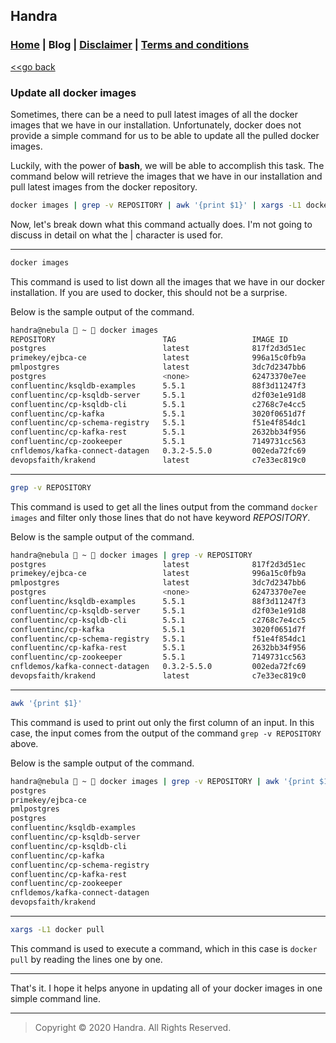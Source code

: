 ## Handra

### [Home](/) | Blog | [Disclaimer](/disclaimer) | [Terms and conditions](/tnc)

[<<go back](..)

### Update all docker images
Sometimes, there can be a need to pull latest images of all the docker images that we have in our installation. Unfortunately, docker does not provide a simple command for us to be able to update all the pulled docker images.

Luckily, with the power of **bash**, we will be able to accomplish this task. The command below will retrieve the images that we have in our installation and pull latest images from the docker repository.

```bash
docker images | grep -v REPOSITORY | awk '{print $1}' | xargs -L1 docker pull
```

Now, let's break down what this command actually does. I'm not going to discuss in detail on what the \| character is used for.

---
```bash
docker images
```
This command is used to list down all the images that we have in our docker installation. If you are used to docker, this should not be a surprise.

Below is the sample output of the command.
```bash
handra@nebula  ~  docker images
REPOSITORY                        TAG                 IMAGE ID            CREATED             SIZE
postgres                          latest              817f2d3d51ec        2 days ago          314MB
primekey/ejbca-ce                 latest              996a15c0fb9a        5 days ago          623MB
pmlpostgres                       latest              3dc7d2347bb6        2 weeks ago         314MB
postgres                          <none>              62473370e7ee        6 weeks ago         314MB
confluentinc/ksqldb-examples      5.5.1               88f3d11247f3        3 months ago        646MB
confluentinc/cp-ksqldb-server     5.5.1               d2f03e1e91d8        3 months ago        679MB
confluentinc/cp-ksqldb-cli        5.5.1               c2768c7e4cc5        3 months ago        663MB
confluentinc/cp-kafka             5.5.1               3020f0651d7f        3 months ago        598MB
confluentinc/cp-schema-registry   5.5.1               f51e4f854dc1        3 months ago        1.19GB
confluentinc/cp-kafka-rest        5.5.1               2632bb34f956        3 months ago        1.15GB
confluentinc/cp-zookeeper         5.5.1               7149731cc563        3 months ago        598MB
cnfldemos/kafka-connect-datagen   0.3.2-5.5.0         002eda72fc69        4 months ago        1.24GB
devopsfaith/krakend               latest              c7e33ec819c0        6 months ago        145MB
```

---
```bash
grep -v REPOSITORY
```
This command is used to get all the lines output from the command ```docker images``` and filter only those lines that do not have keyword *REPOSITORY*.

Below is the sample output of the command.
```bash
handra@nebula  ~  docker images | grep -v REPOSITORY
postgres                          latest              817f2d3d51ec        2 days ago          314MB
primekey/ejbca-ce                 latest              996a15c0fb9a        5 days ago          623MB
pmlpostgres                       latest              3dc7d2347bb6        2 weeks ago         314MB
postgres                          <none>              62473370e7ee        6 weeks ago         314MB
confluentinc/ksqldb-examples      5.5.1               88f3d11247f3        3 months ago        646MB
confluentinc/cp-ksqldb-server     5.5.1               d2f03e1e91d8        3 months ago        679MB
confluentinc/cp-ksqldb-cli        5.5.1               c2768c7e4cc5        3 months ago        663MB
confluentinc/cp-kafka             5.5.1               3020f0651d7f        3 months ago        598MB
confluentinc/cp-schema-registry   5.5.1               f51e4f854dc1        3 months ago        1.19GB
confluentinc/cp-kafka-rest        5.5.1               2632bb34f956        3 months ago        1.15GB
confluentinc/cp-zookeeper         5.5.1               7149731cc563        3 months ago        598MB
cnfldemos/kafka-connect-datagen   0.3.2-5.5.0         002eda72fc69        4 months ago        1.24GB
devopsfaith/krakend               latest              c7e33ec819c0        6 months ago        145MB
```

---
```bash
awk '{print $1}'
```
This command is used to print out only the first column of an input. In this case, the input comes from the output of the command ```grep -v REPOSITORY``` above.

Below is the sample output of the command.
```bash
handra@nebula  ~  docker images | grep -v REPOSITORY | awk '{print $1}'
postgres
primekey/ejbca-ce
pmlpostgres
postgres
confluentinc/ksqldb-examples
confluentinc/cp-ksqldb-server
confluentinc/cp-ksqldb-cli
confluentinc/cp-kafka
confluentinc/cp-schema-registry
confluentinc/cp-kafka-rest
confluentinc/cp-zookeeper
cnfldemos/kafka-connect-datagen
devopsfaith/krakend
```

---
```bash
xargs -L1 docker pull
```
This command is used to execute a command, which in this case is ```docker pull``` by reading the lines one by one.

---

That's it. I hope it helps anyone in updating all of your docker images in one simple command line.

---
> Copyright &copy; 2020 Handra. All Rights Reserved.
